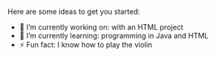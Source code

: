 

Here are some ideas to get you started:

- 🔭 I’m currently working on: with an HTML project
- 🌱 I’m currently learning: programming in Java and HTML
- ⚡ Fun fact: I know how to play the violin

